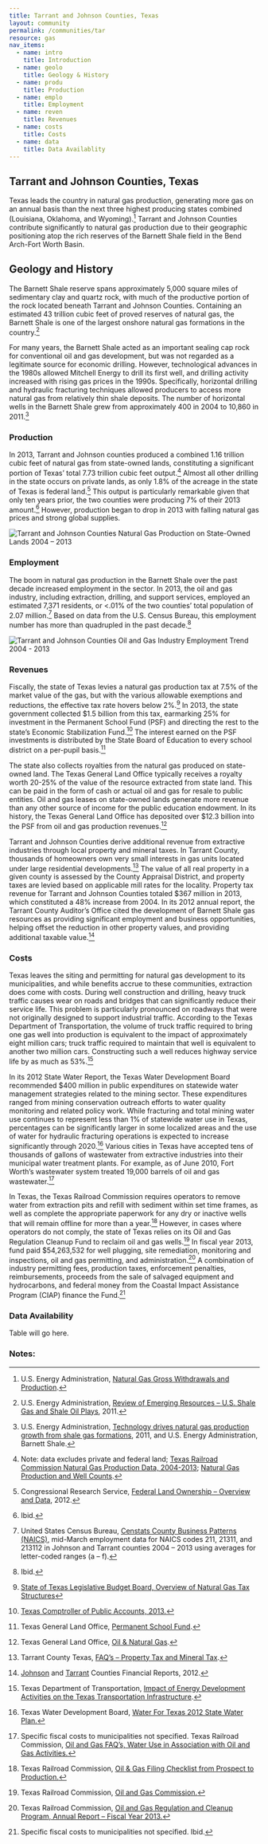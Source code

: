 ```yaml
---
title: Tarrant and Johnson Counties, Texas
layout: community
permalink: /communities/tar
resource: gas
nav_items:
  - name: intro
    title: Introduction
  - name: geolo
    title: Geology & History
  - name: produ
    title: Production
  - name: emplo
    title: Employment
  - name: reven
    title: Revenues
  - name: costs
    title: Costs
  - name: data
    title: Data Availablity
---
```


<h2><a name="intro">Tarrant and Johnson Counties, Texas</a></h2>

Texas leads the country in natural gas production, generating more gas on an annual basis than the next three highest producing states combined (Louisiana, Oklahoma, and Wyoming).[^1] Tarrant and Johnson Counties contribute significantly to natural gas production due to their geographic positioning atop the rich reserves of the Barnett Shale field in the Bend Arch-Fort Worth Basin.

<h2><a name="geolo">Geology and History</a></h2>

The Barnett Shale reserve spans approximately 5,000 square miles of sedimentary clay and quartz rock, with much of the productive portion of the rock located beneath Tarrant and Johnson Counties. Containing an estimated 43 trillion cubic feet of proved reserves of natural gas, the Barnett Shale is one of the largest onshore natural gas formations in the country.[^2]

For many years, the Barnett Shale acted as an important sealing cap rock for conventional oil and gas development, but was not regarded as a legitimate source for economic drilling. However, technological advances in the 1980s allowed Mitchell Energy to drill its first well, and drilling activity increased with rising gas prices in the 1990s. Specifically, horizontal drilling and hydraulic fracturing techniques allowed producers to access more natural gas from relatively thin shale deposits. The number of horizontal wells in the Barnett Shale grew from approximately 400 in 2004 to 10,860 in 2011.[^3]

<h3><a name="produ">Production</a></h3>

In 2013, Tarrant and Johnson counties produced a combined 1.16 trillion cubic feet of natural gas from state-owned lands, constituting a significant portion of Texas’ total 7.73 trillion cubic feet output.[^4] Almost all other drilling in the state occurs on private lands, as only 1.8% of the acreage in the state of Texas is federal land.[^5] This output is particularly remarkable given that only ten years prior, the two counties were producing 7% of their 2013 amount.[^6] However, production began to drop in 2013 with falling natural gas prices and strong global supplies.

<img src="/img/counties/tx-production.png" alt="Tarrant and Johnson Counties Natural Gas Production on State-Owned Lands 2004 – 2013" class="community-graph">

<h3><a name="emplo">Employment</a></h3>

The boom in natural gas production in the Barnett Shale over the past decade increased employment in the sector. In 2013, the oil and gas industry, including extraction, drilling, and support services, employed an estimated 7,371 residents, or &lt;.01% of the two counties’ total population of 2.07 million.[^7] Based on data from the U.S. Census Bureau, this employment number has more than quadrupled in the past decade.[^8]

<img src="/img/counties/tx-employment.png" alt="Tarrant and Johnson Counties Oil and Gas Industry Employment Trend 2004 - 2013" class="community-graph">

<h3><a name="reven">Revenues</a></h3>

Fiscally, the state of Texas levies a natural gas production tax at 7.5% of the market value of the gas, but with the various allowable exemptions and reductions, the effective tax rate hovers below 2%.[^9] In 2013, the state government collected $1.5 billion from this tax, earmarking 25% for investment in the Permanent School Fund (PSF) and directing the rest to the state’s Economic Stabilization Fund.[^10] The interest earned on the PSF investments is distributed by the State Board of Education to every school district on a per-pupil basis.[^11]

The state also collects royalties from the natural gas produced on state-owned land. The Texas General Land Office typically receives a royalty worth 20-25% of the value of the resource extracted from state land. This can be paid in the form of cash or actual oil and gas for resale to public entities. Oil and gas leases on state-owned lands generate more revenue than any other source of income for the public education endowment. In its history, the Texas General Land Office has deposited over $12.3 billion into the PSF from oil and gas production revenues.[^12]

Tarrant and Johnson Counties derive additional revenue from extractive industries through local property and mineral taxes. In Tarrant County, thousands of homeowners own very small interests in gas units located under large residential developments.[^13] The value of all real property in a given county is assessed by the County Appraisal District, and property taxes are levied based on applicable mill rates for the locality. Property tax revenue for Tarrant and Johnson Counties totaled $367 million in 2013, which constituted a 48% increase from 2004. In its 2012 annual report, the Tarrant County Auditor’s Office cited the development of Barnett Shale gas resources as providing significant employment and business opportunities, helping offset the reduction in other property values, and providing additional taxable value.[^14]

<h3><a name="costs">Costs</a></h3>

Texas leaves the siting and permitting for natural gas development to its municipalities, and while benefits accrue to these communities, extraction does come with costs. During well construction and drilling, heavy truck traffic causes wear on roads and bridges that can significantly reduce their service life. This problem is particularly pronounced on roadways that were not originally designed to support industrial traffic. According to the Texas Department of Transportation, the volume of truck traffic required to bring one gas well into production is equivalent to the impact of approximately eight million cars; truck traffic required to maintain that well is equivalent to another two million cars. Constructing such a well reduces highway service life by as much as 53%.[^15]

In its 2012 State Water Report, the Texas Water Development Board recommended $400 million in public expenditures on statewide water management strategies related to the mining sector. These expenditures ranged from mining conservation outreach efforts to water quality monitoring and related policy work. While fracturing and total mining water use continues to represent less than 1% of statewide water use in Texas, percentages can be significantly larger in some localized areas and the use of water for hydraulic fracturing operations is expected to increase significantly through 2020.[^16] Various cities in Texas have accepted tens of thousands of gallons of wastewater from extractive industries into their municipal water treatment plants. For example, as of June 2010, Fort Worth’s wastewater system treated 19,000 barrels of oil and gas wastewater.[^17]

In Texas, the Texas Railroad Commission requires operators to remove water from extraction pits and refill with sediment within set time frames, as well as complete the appropriate paperwork for any dry or inactive wells that will remain offline for more than a year.[^18] However, in cases where operators do not comply, the state of Texas relies on its Oil and Gas Regulation Cleanup Fund to reclaim oil and gas wells.[^19] In fiscal year 2013, fund paid $54,263,532 for well plugging, site remediation, monitoring and inspections, oil and gas permitting, and administration.[^20] A combination of industry permitting fees, production taxes, enforcement penalties, reimbursements, proceeds from the sale of salvaged equipment and hydrocarbons, and federal money from the Coastal Impact Assistance Program (CIAP) finance the Fund.[^21]

<h3><a name="data">Data Availability</a></h3>

Table will go here.

<h3>Notes:</h3> 

[^1]: U.S. Energy Administration, [Natural Gas Gross Withdrawals and Production](http://www.eia.gov/dnav/ng/ng_prod_sum_a_EPG0_VGM_mmcf_a.htm).
[^2]: U.S. Energy Administration, [Review of Emerging Resources – U.S. Shale Gas and Shale Oil Plays](http://www.eia.gov/analysis/studies/usshalegas/), 2011.
[^3]: U.S. Energy Administration, [Technology drives natural gas production growth from shale gas formations](http://www.eia.gov/todayinenergy/detail.cfm?id=2170), 2011, and U.S. Energy Administration, Barnett Shale.
[^4]: Note: data excludes private and federal land; [Texas Railroad Commission Natural Gas Production Data, 2004-2013](http://webapps2.rrc.state.tx.us/EWA/productionQueryAction.do); [Natural Gas Production and Well Counts](http://www.rrc.state.tx.us/oil-gas/research-and-statistics/production-data/historical-production-data/natural-gas-production-and-well-counts-since-1935/).
[^5]: Congressional Research Service, [Federal Land Ownership – Overview and Data](http://fas.org/sgp/crs/misc/R42346.pdf), 2012.
[^6]: Ibid.
[^7]: United States Census Bureau, [Censtats County Business Patterns (NAICS)](http://censtats.census.gov/), mid-March employment data for NAICS codes 211, 21311, and 213112 in Johnson and Tarrant counties 2004 – 2013 using averages for letter-coded ranges (a – f).
[^8]: Ibid.
[^9]: [State of Texas Legislative Budget Board, Overview of Natural Gas Tax Structures](http://www.lbb.state.tx.us/Other_Pubs/Natural%20Gas%20Tax%20Overview.pdf)
[^10]: [Texas Comptroller of Public Accounts, 2013.](http://www.texastransparency.org/State_Finance/Budget_Finance/Reports/Revenue_by_Source/revenue_hist.php#2013)
[^11]: Texas General Land Office, [Permanent School Fund](http://www.glo.texas.gov/what-we-do/state-lands/permanent-school-fund/index.html). 
[^12]: Texas General Land Office, [Oil & Natural Gas](http://www.glo.texas.gov/what-we-do/energy-and-minerals/oil_gas/).
[^13]: Tarrant County Texas, [FAQ’s – Property Tax and Mineral Tax](http://access.tarrantcounty.com/en/tax/property-tax/FAQs-Property-Tax.html).
[^14]: [Johnson](http://www.johnsoncountytx.org/webadmin/uploads/fy12-cafr_001.pdf) and [Tarrant](http://access.tarrantcounty.com/content/dam/main/auditor/FinancialAccountingReports/Annual%20Financial%20Reports/CAFR/FY2013_Comprehensive_Annual_Financial_Report.pdf) Counties Financial Reports, 2012.
[^15]: Texas Department of Transportation, [Impact of Energy Development Activities on the Texas Transportation Infrastructure](http://ftp.dot.state.tx.us/pub/txdot-info/energy/testimony_062612.pdf).
[^16]: Texas Water Development Board, [Water For Texas 2012 State Water Plan.](http://www.twdb.texas.gov/publications/state_water_plan/2012/2012_SWP.pdf)
[^17]: Specific fiscal costs to municipalities not specified. Texas Railroad Commission, [Oil and Gas FAQ’s, Water Use in Association with Oil and Gas Activities.](http://www.rrc.state.tx.us/about-us/resource-center/faqs/oil-gas-faqs/faq-water-use-in-association-with-oil-and-gas-activities/)
[^18]: Texas Railroad Commission, [Oil &amp; Gas Filing Checklist from Prospect to Production.](http://www.rrc.texas.gov/oil-gas/forms/oil-gas-filing-checklist-from-prospect-to-production/#COMPLETION)
[^19]: Texas Railroad Commission, [Oil and Gas Commission.](http://www.rrc.texas.gov/about-us/organization-activities/divisions-of-the-rrc/oil-gas-division/)
[^20]: Texas Railroad Commission, [Oil and Gas Regulation and Cleanup Program, Annual Report – Fiscal Year 2013.](http://www.rrc.texas.gov/media/18795/ofcu2013.pdf)
[^21]: Specific fiscal costs to municipalities not specified. Ibid.



